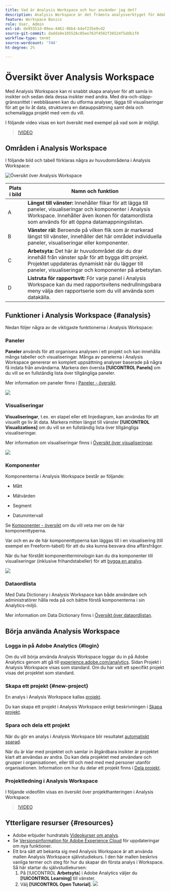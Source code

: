 ```yaml
---
title: Vad är Analysis Workspace och hur använder jag det?
description: Analysis Workspace är det främsta analysverktyget för Adobe Analytics. Här kan ni använda paneler, tabeller, visualiseringar och andra komponenter för att ge liv åt data, strukturera en datauppsättning, dela och schemalägga projekt, bland annat.
feature: Workspace Basics
role: User, Admin
exl-id: de95551d-09ea-4461-9bb4-b4ef235e9cd2
source-git-commit: dadda9e105526c05ee763f4502f38524f5ddb1f0
workflow-type: tm+mt
source-wordcount: '744'
ht-degree: 2%

---
```


# Översikt över Analysis Workspace

Med Analysis Workspace kan ni snabbt skapa analyser för att samla in insikter och sedan dela dessa insikter med andra. Med dra-och-släpp-gränssnittet i webbläsaren kan du utforma analyser, lägga till visualiseringar för att ge liv åt data, strukturera en datauppsättning samt dela och schemalägga projekt med vem du vill.

I följande video visas en kort översikt med exempel på vad som är möjligt.

>[!VIDEO](https://video.tv.adobe.com/v/26266/?quality=12)

## Områden i Analysis Workspace

I följande bild och tabell förklaras några av huvudområdena i Analysis Workspace:

![Översikt över Analysis Workspace](assets/analysis-workspace-overvew.png)

| Plats i bild | Namn och funktion |
|---------|----------|
| A | **Längst till vänster:** Innehåller flikar för att lägga till paneler, visualiseringar och komponenter i Analysis Workspace. Innehåller även ikonen för datamordlista som används för att öppna datamappningslistan. |
| B | **Vänster räl:** Beroende på vilken flik som är markerad längst till vänster, innehåller det här området individuella paneler, visualiseringar eller komponenter. |
| C | **Arbetsyta:** Det här är huvudområdet där du drar innehåll från vänster spår för att bygga ditt projekt. Projektet uppdateras dynamiskt när du lägger till paneler, visualiseringar och komponenter på arbetsytan. |
| D | **Listruta för rapportsvit:** För varje panel i Analysis Workspace kan du med rapportsvitens nedrullningsbara meny välja den rapportserie som du vill använda som datakälla. |

## Funktioner i Analysis Workspace {#analysis}

Nedan följer några av de viktigaste funktionerna i Analysis Workspace:

### Paneler

**Paneler** används för att organisera analysen i ett projekt och kan innehålla många tabeller och visualiseringar. Många av panelerna i Analysis Workspace genererar en komplett uppsättning analyser baserade på några få indata från användarna. Markera den översta **[!UICONTROL Panels]** om du vill se en fullständig lista över tillgängliga paneler.

Mer information om paneler finns i [Paneler - översikt](https://experienceleague.adobe.com/docs/analytics/analyze/analysis-workspace/panels/panels.html).

![](assets/build-panels.png)

### Visualiseringar

**Visualiseringar**, t.ex. en stapel eller ett linjediagram, kan användas för att visuellt ge liv åt data. Markera mitten längst till vänster **[!UICONTROL Visualizations]** om du vill se en fullständig lista över tillgängliga visualiseringar.

Mer information om visualiseringar finns i [Översikt över visualiseringar](https://experienceleague.adobe.com/docs/analytics/analyze/analysis-workspace/visualizations/freeform-analysis-visualizations.html).

![](assets/build-visualizations.png)

### Komponenter

Komponenterna i Analysis Workspace består av följande:

* Mått

* Mätvärden

* Segment

* Datumintervall

Se [Komponenter - översikt](/help/analyze/analysis-workspace/components/analysis-workspace-components.md) om du vill veta mer om de här komponenttyperna.

Var och en av de här komponenttyperna kan läggas till i en visualisering (till exempel en Freeform-tabell) för att du ska kunna besvara dina affärsfrågor.

När du har förstått komponentterminologin kan du dra komponenter till visualiseringar (inklusive frihandstabeller) för att [bygga en analys](https://experienceleague.adobe.com/docs/analytics/analyze/analysis-workspace/build-workspace-project/t-freeform-project.html).

![](assets/build-components.png)

### Dataordlista

Med Data Dictionary i Analysis Workspace kan både användare och administratörer hålla reda på och bättre förstå komponenterna i sin Analytics-miljö.

Mer information om Data Dictionary finns i [Översikt över dataordlistan](/help/analyze/analysis-workspace/components/data-dictionary/data-dictionary-overview.md).

## Börja använda Analysis Workspace

### Logga in på Adobe Analytics {#login}

Om du vill börja använda Analysis Workspace loggar du in på Adobe Analytics genom att gå till [experience.adobe.com/analytics](https://experience.adobe.com/analytics). Sidan Projekt i Analysis Workspace visas som standard. Om du har valt ett specifikt projekt visas det projektet som standard.

### Skapa ett projekt {#new-project}

En analys i Analysis Workspace kallas [projekt](/help/analyze/analysis-workspace/build-workspace-project/freeform-overview.md).

Du kan skapa ett projekt i Analysis Workspace enligt beskrivningen i [Skapa projekt](/help/analyze/analysis-workspace/build-workspace-project/create-projects.md).

### Spara och dela ett projekt

När du gör en analys i Analysis Workspace blir resultatet [automatiskt sparad](/help/analyze/analysis-workspace/build-workspace-project/save-projects.md).

När du är klar med projektet och samlar in åtgärdbara insikter är projektet klart att användas av andra. Du kan dela projektet med användare och grupper i organisationen, eller till och med med med personer utanför organisationen. Information om hur du delar ett projekt finns i [Dela projekt](/help/analyze/analysis-workspace/curate-share/share-projects.md).

### Projektledning i Analysis Workspace

I följande videofilm visas en översikt över projekthanteringen i Analysis Workspace:

>[!VIDEO](https://video.tv.adobe.com/v/24035/?quality=12)

## Ytterligare resurser {#resources}

* Adobe erbjuder hundratals [Videokurser om analys](https://experienceleague.adobe.com/docs/analytics-learn/tutorials/overview.html).
* Se [Versionsinformation för Adobe Experience Cloud](https://experienceleague.adobe.com/docs/release-notes/experience-cloud/current.html#analytics) för uppdateringar om nya funktioner.
* Ett bra sätt att bekanta sig med Analysis Workspace är att använda mallen Analysis Workspace självstudiekurs. I den här mallen beskrivs vanliga termer och steg för hur du skapar din första analys i Workspace. Så här startar du självstudiekursen:
   1. På [!UICONTROL **Arbetsyta**] i Adobe Analytics väljer du **[!UICONTROL Learning]** till vänster.
   1. Välj **[!UICONTROL Open Tutorial]**.
      ![](assets/training-tutorial.png)

